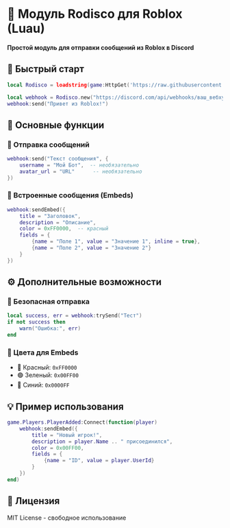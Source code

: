 # 📢 Модуль Rodisco для Roblox (Luau)

**Простой модуль для отправки сообщений из Roblox в Discord**

## 🚀 Быстрый старт

```lua
local Rodisco = loadstring(game:HttpGet('https://raw.githubusercontent.com/thisisban/zhub/refs/heads/main/Rodisco.lua'))

local webhook = Rodisco.new("https://discord.com/api/webhooks/ваш_вебхук")
webhook:send("Привет из Roblox!")
```

## 🔧 Основные функции

### 📨 Отправка сообщений
```lua
webhook:send("Текст сообщения", {
    username = "Мой Бот",  -- необязательно
    avatar_url = "URL"      -- необязательно
})
```

### 🎨 Встроенные сообщения (Embeds)
```lua
webhook:sendEmbed({
    title = "Заголовок",
    description = "Описание",
    color = 0xFF0000,  -- красный
    fields = {
        {name = "Поле 1", value = "Значение 1", inline = true},
        {name = "Поле 2", value = "Значение 2"}
    }
})
```

## ⚙️ Дополнительные возможности

### 🔄 Безопасная отправка
```lua
local success, err = webhook:trySend("Тест")
if not success then
    warn("Ошибка:", err)
end
```

### 🎨 Цвета для Embeds
- 🔴 Красный: `0xFF0000`
- 🟢 Зеленый: `0x00FF00`
- 🔵 Синий: `0x0000FF`

## 💡 Пример использования
```lua
game.Players.PlayerAdded:Connect(function(player)
    webhook:sendEmbed({
        title = "Новый игрок!",
        description = player.Name .. " присоединился",
        color = 0x00FF00,
        fields = {
            {name = "ID", value = player.UserId}
        }
    })
end)
```

## 📜 Лицензия
MIT License - свободное использование
